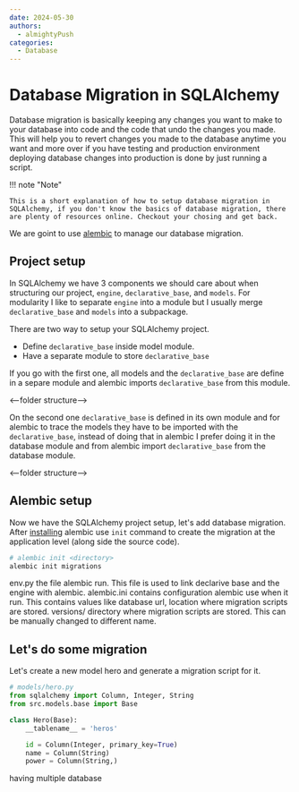 ```yaml
---
date: 2024-05-30
authors:
  - almightyPush
categories:
  - Database
---
```


# Database Migration in SQLAlchemy

Database migration is basically keeping any changes you want to make to your database into code and the code that undo the changes you made. This will help you to revert changes you made to the database anytime you want and more over if you have testing and production environment deploying database changes into production is done by just running a script.

<!-- more -->

!!! note "Note"

    This is a short explanation of how to setup database migration in SQLAlchemy, if you don't know the basics of database migration, there are plenty of resources online. Checkout your chosing and get back.

We are goint to use [alembic](https://alembic.sqlalchemy.org/en/latest/) to manage our database migration.

## Project setup

In SQLAlchemy we have 3 components we should care about when structuring our project, `engine`, `declarative_base`, and `models`. For modularity I like to separate `engine` into a module but I usually merge `declarative_base` and `models` into a subpackage.

There are two way to setup your SQLAlchemy project. 
- Define `declarative_base` inside model module.
- Have a separate module to store `declarative_base`

If you go with the first one, all models and the `declarative_base` are define in a separe module and alembic imports `declarative_base` from this module. 

<--folder structure-->

On the second one `declarative_base` is defined in its own module and for alembic to trace the models they have to be imported with the `declarative_base`, instead of doing that in alembic I prefer doing it in the database module and from alembic import `declarative_base` from the database module.

<--folder structure-->

## Alembic setup

Now we have the SQLAlchemy project setup, let's add database migration. After [installing](https://alembic.sqlalchemy.org/en/latest/front.html#project-homepage) alembic use `init` command to create the migration at the application level (along side the source code). 

```bash
# alembic init <directory>
alembic init migrations
```

env.py the file alembic run. This file is used to link declarive base and the engine with alembic. 
alembic.ini contains configuration alembic use when it run. This contains values like database url,  location where migration scripts are stored.
versions/ directory where migration scripts are stored. This can be manually changed to different name.

## Let's do some migration

Let's create a new model hero and generate a migration script for it. 

```python
# models/hero.py
from sqlalchemy import Column, Integer, String
from src.models.base import Base

class Hero(Base):
    __tablename__ = 'heros'

    id = Column(Integer, primary_key=True)
    name = Column(String)
    power = Column(String,)
```


having multiple database
